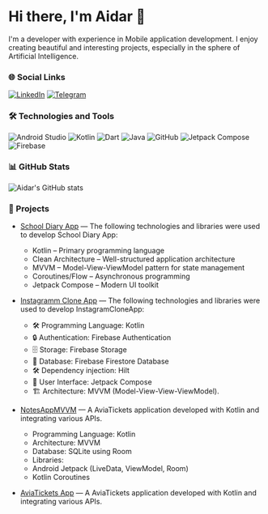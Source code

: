 # Hi there, I'm Aidar 👋

I'm a developer with experience in Mobile application development. I enjoy creating beautiful and interesting projects, especially in the sphere of Artificial Intelligence.

### 🌐 Social Links
[![LinkedIn](https://img.shields.io/badge/-LinkedIn-333333?style=flat&logo=linkedin)](https://www.linkedin.com/in/aidar-mukanbet-0214a1256/)
[![Telegram](https://img.shields.io/badge/-Telegram-333333?style=flat&logo=telegram)](https://t.me/aidaroq)

### 🛠 Technologies and Tools
![Android Studio](https://img.shields.io/badge/-Android%20Studio-333333?style=flat&logo=android-studio)
![Kotlin](https://img.shields.io/badge/-Kotlin-333333?style=flat&logo=kotlin)
![Dart](https://img.shields.io/badge/-Dart-333333?style=flat&logo=dart)
![Java](https://img.shields.io/badge/-Java-333333?style=flat&logo=java)
![GitHub](https://img.shields.io/badge/-GitHub-333333?style=flat&logo=github)
![Jetpack Compose](https://img.shields.io/badge/-Jetpack%20Compose-333333?style=flat&logo=jetpack-compose)
![Firebase](https://img.shields.io/badge/-Firebase-333333?style=flat&logo=firebase)

### 📊 GitHub Stats
![Aidar's GitHub stats](https://github-readme-stats.vercel.app/api?username=aidar&show_icons=true&theme=radical)

### 📁 Projects
- [School Diary App](https://github.com/idar1o/SchoolDiaryApp) — The following technologies and libraries were used to develop School Diary App:
  - Kotlin – Primary programming language
  - Clean Architecture – Well-structured application architecture
  - MVVM – Model-View-ViewModel pattern for state management
  - Coroutines/Flow – Asynchronous programming
  - Jetpack Compose – Modern UI toolkit
  
- [Instagramm Clone App](https://github.com/idar1o/InstagrammCloneApp) — The following technologies and libraries were used to develop InstagramCloneApp:
  - 🛠 Programming Language: Kotlin
  - 🔒 Authentication: Firebase Authentication
  - 🗄 Storage: Firebase Storage
  - 📄 Database: Firebase Firestore Database
  - 🛠 Dependency injection: Hilt
  - 🎨 User Interface: Jetpack Compose
  - 🏗 Architecture: MVVM (Model-View-View-ViewModel).
- [NotesAppMVVM](https://github.com/idar1o/NotesAppMVVM) — A AviaTickets application developed with Kotlin and integrating various APIs.
  - Programming Language: Kotlin
  - Architecture: MVVM
  - Database: SQLite using Room
  - Libraries:
  - Android Jetpack (LiveData, ViewModel, Room)
  - Kotlin Coroutines
- [AviaTickets App](https://github.com/idar1o/AviaTickets) — A AviaTickets application developed with Kotlin and integrating various APIs.

